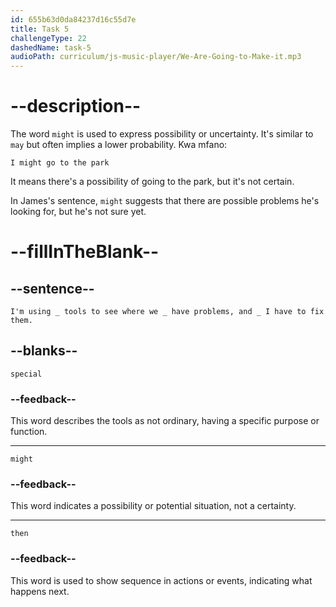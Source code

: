 ```yaml
---
id: 655b63d0da84237d16c55d7e
title: Task 5
challengeType: 22
dashedName: task-5
audioPath: curriculum/js-music-player/We-Are-Going-to-Make-it.mp3
---
```


<!--
AUDIO REFERENCE:
James: I'm using special tools to see where we might have problems, and then I have to fix them.
-->

# --description--

The word `might` is used to express possibility or uncertainty. It's similar to `may` but often implies a lower probability. Kwa mfano:

`I might go to the park`

It means there's a possibility of going to the park, but it's not certain.

In James's sentence, `might` suggests that there are possible problems he's looking for, but he's not sure yet.

# --fillInTheBlank--

## --sentence--

`I'm using _ tools to see where we _ have problems, and _ I have to fix them.`

## --blanks--

`special`

### --feedback--

This word describes the tools as not ordinary, having a specific purpose or function.

---

`might`

### --feedback--

This word indicates a possibility or potential situation, not a certainty.

---

`then`

### --feedback--

This word is used to show sequence in actions or events, indicating what happens next.
